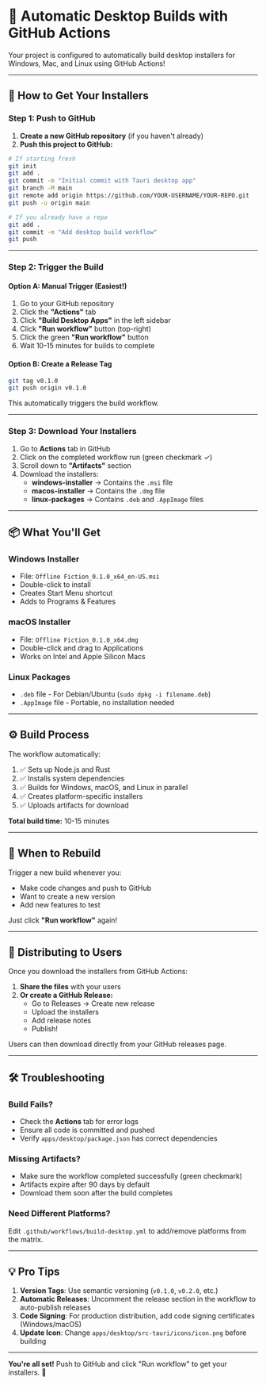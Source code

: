 # 🤖 Automatic Desktop Builds with GitHub Actions

Your project is configured to automatically build desktop installers for Windows, Mac, and Linux using GitHub Actions!

---

## 🚀 How to Get Your Installers

### **Step 1: Push to GitHub**

1. **Create a new GitHub repository** (if you haven't already)
2. **Push this project to GitHub:**

```bash
# If starting fresh
git init
git add .
git commit -m "Initial commit with Tauri desktop app"
git branch -M main
git remote add origin https://github.com/YOUR-USERNAME/YOUR-REPO.git
git push -u origin main

# If you already have a repo
git add .
git commit -m "Add desktop build workflow"
git push
```

---

### **Step 2: Trigger the Build**

#### **Option A: Manual Trigger** (Easiest!)

1. Go to your GitHub repository
2. Click the **"Actions"** tab
3. Click **"Build Desktop Apps"** in the left sidebar
4. Click **"Run workflow"** button (top-right)
5. Click the green **"Run workflow"** button
6. Wait 10-15 minutes for builds to complete

#### **Option B: Create a Release Tag**

```bash
git tag v0.1.0
git push origin v0.1.0
```

This automatically triggers the build workflow.

---

### **Step 3: Download Your Installers**

1. Go to **Actions** tab in GitHub
2. Click on the completed workflow run (green checkmark ✓)
3. Scroll down to **"Artifacts"** section
4. Download the installers:
   - **windows-installer** → Contains the `.msi` file
   - **macos-installer** → Contains the `.dmg` file
   - **linux-packages** → Contains `.deb` and `.AppImage` files

---

## 📦 What You'll Get

### **Windows Installer**
- File: `Offline Fiction_0.1.0_x64_en-US.msi`
- Double-click to install
- Creates Start Menu shortcut
- Adds to Programs & Features

### **macOS Installer**
- File: `Offline Fiction_0.1.0_x64.dmg`
- Double-click and drag to Applications
- Works on Intel and Apple Silicon Macs

### **Linux Packages**
- `.deb` file - For Debian/Ubuntu (`sudo dpkg -i filename.deb`)
- `.AppImage` file - Portable, no installation needed

---

## ⚙️ Build Process

The workflow automatically:
1. ✅ Sets up Node.js and Rust
2. ✅ Installs system dependencies
3. ✅ Builds for Windows, macOS, and Linux in parallel
4. ✅ Creates platform-specific installers
5. ✅ Uploads artifacts for download

**Total build time:** 10-15 minutes

---

## 🔄 When to Rebuild

Trigger a new build whenever you:
- Make code changes and push to GitHub
- Want to create a new version
- Add new features to test

Just click **"Run workflow"** again!

---

## 🎯 Distributing to Users

Once you download the installers from GitHub Actions:

1. **Share the files** with your users
2. **Or create a GitHub Release:**
   - Go to Releases → Create new release
   - Upload the installers
   - Add release notes
   - Publish!

Users can then download directly from your GitHub releases page.

---

## 🛠️ Troubleshooting

### Build Fails?
- Check the **Actions** tab for error logs
- Ensure all code is committed and pushed
- Verify `apps/desktop/package.json` has correct dependencies

### Missing Artifacts?
- Make sure the workflow completed successfully (green checkmark)
- Artifacts expire after 90 days by default
- Download them soon after the build completes

### Need Different Platforms?
Edit `.github/workflows/build-desktop.yml` to add/remove platforms from the matrix.

---

## 💡 Pro Tips

1. **Version Tags**: Use semantic versioning (`v0.1.0`, `v0.2.0`, etc.)
2. **Automatic Releases**: Uncomment the release section in the workflow to auto-publish releases
3. **Code Signing**: For production distribution, add code signing certificates (Windows/macOS)
4. **Update Icon**: Change `apps/desktop/src-tauri/icons/icon.png` before building

---

**You're all set!** Push to GitHub and click "Run workflow" to get your installers. 🎉
